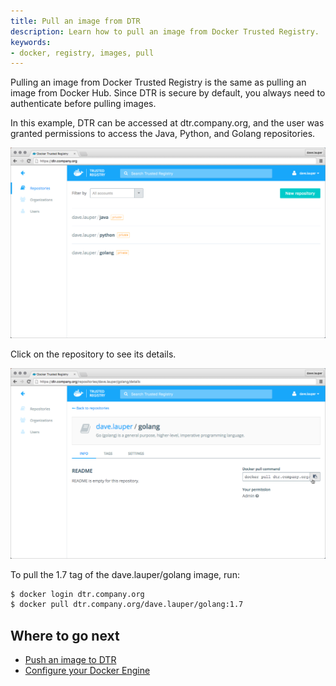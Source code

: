 ```yaml
---
title: Pull an image from DTR
description: Learn how to pull an image from Docker Trusted Registry.
keywords:
- docker, registry, images, pull
---
```


Pulling an image from Docker Trusted Registry is the same as pulling an image
from Docker Hub. Since DTR is secure by default, you always need to authenticate
before pulling images.

In this example, DTR can be accessed at dtr.company.org, and the user
was granted permissions to access the Java, Python, and Golang repositories.

![](../images/pull-an-image-1.png)

Click on the repository to see its details.

![](../images/pull-an-image-2.png)

To pull the 1.7 tag of the dave.lauper/golang image, run:

```bash
$ docker login dtr.company.org
$ docker pull dtr.company.org/dave.lauper/golang:1.7
```

## Where to go next

* [Push an image to DTR](push-an-image.md)
* [Configure your Docker Engine](index.md)
